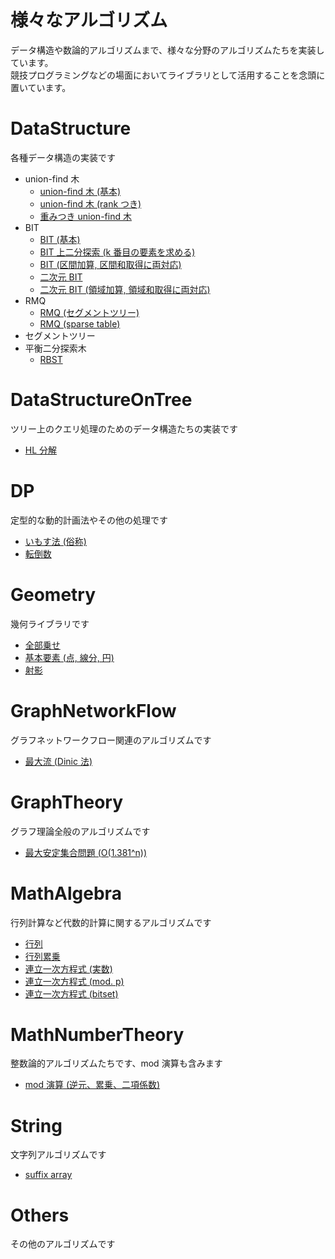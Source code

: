 # 様々なアルゴリズム
データ構造や数論的アルゴリズムまで、様々な分野のアルゴリズムたちを実装しています。  
競技プログラミングなどの場面においてライブラリとして活用することを念頭に置いています。

# DataStructure
各種データ構造の実装です

- union-find 木
  - [union-find 木 (基本)](https://github.com/drken1215/algorithm/blob/master/DataStructure/union_find_tree_simple.cpp)
  - [union-find 木 (rank つき)](https://github.com/drken1215/algorithm/blob/master/DataStructure/union_find_tree.cpp)
  - [重みつき union-find 木](https://github.com/drken1215/algorithm/blob/master/DataStructure/weighted_union_find_tree.cpp)
- BIT
  - [BIT (基本)](https://github.com/drken1215/algorithm/blob/master/DataStructure/binary_indexed_tree.cpp)
  - [BIT 上二分探索 (k 番目の要素を求める)](https://github.com/drken1215/algorithm/blob/master/DataStructure/binary_search_on_BIT.cpp)
  - [BIT (区間加算, 区間和取得に両対応)](https://github.com/drken1215/algorithm/blob/master/DataStructure/binary_indexed_tree_RAQ.cpp)
  - [二次元 BIT](https://github.com/drken1215/algorithm/blob/master/DataStructure/binary_indexed_tree_2D.cpp)
  - [二次元 BIT (領域加算, 領域和取得に両対応)](https://github.com/drken1215/algorithm/blob/master/DataStructure/binary_indexed_tree_2D_RAQ.cpp)
- RMQ
  - [RMQ (セグメントツリー)](https://github.com/drken1215/algorithm/blob/master/DataStructure/range_minimum_query.cpp)
  - [RMQ (sparse table)](https://github.com/drken1215/algorithm/blob/master/DataStructure/sparse_table.cpp)
- セグメントツリー
- 平衡二分探索木
  - [RBST](https://github.com/drken1215/algorithm/blob/master/DataStructure/randomized_binary_search_tree.cpp)


# DataStructureOnTree
ツリー上のクエリ処理のためのデータ構造たちの実装です

- [HL 分解](https://github.com/drken1215/algorithm/blob/master/DataStructureOnTree/heavy_light_decomposition.cpp)


# DP
定型的な動的計画法やその他の処理です

- [いもす法 (俗称)](https://github.com/drken1215/algorithm/blob/master/DP/imos.cpp)
- [転倒数](https://github.com/drken1215/algorithm/blob/master/DP/inversion_number.cpp)


# Geometry
幾何ライブラリです

- [全部乗せ](https://github.com/drken1215/algorithm/blob/master/Geometry/All.cpp)
- [基本要素 (点, 線分, 円)](https://github.com/drken1215/algorithm/blob/master/Geometry/BasicElements.cpp)
- [射影](https://github.com/drken1215/algorithm/blob/master/Geometry/Projection.cpp)


# GraphNetworkFlow
グラフネットワークフロー関連のアルゴリズムです

- [最大流 (Dinic 法)](https://github.com/drken1215/algorithm/blob/master/GraphNetworkFlow/max_flow_dinic.cpp)


# GraphTheory
グラフ理論全般のアルゴリズムです

- [最大安定集合問題 (O(1.381^n))](https://github.com/drken1215/algorithm/blob/master/GraphTheory/maximum_stable_set.cpp)


# MathAlgebra
行列計算など代数的計算に関するアルゴリズムです

- [行列]()
- [行列累乗]()
- [連立一次方程式 (実数)]()
- [連立一次方程式 (mod. p)]()
- [連立一次方程式 (bitset)]()


# MathNumberTheory
整数論的アルゴリズムたちです、mod 演算も含みます

- [mod 演算 (逆元、累乗、二項係数)](https://github.com/drken1215/algorithm/blob/master/MathNumberTheory/mod.cpp)


# String
文字列アルゴリズムです

- [suffix array](https://github.com/drken1215/algorithm/blob/master/String/suffix_array.cpp)


# Others
その他のアルゴリズムです



